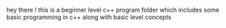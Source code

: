hey there ! this is a beginner level c++ program folder which includes some basic programming in c++ along with basic level concepts 
